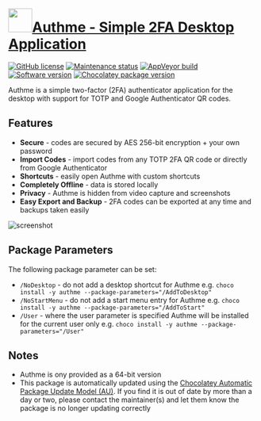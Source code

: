# [<img src="https://cdn.jsdelivr.net/gh/dgalbraith/chocolatey-packages@2dce4f4c50f91c7e2ed4b31988faaad635c19d44/icons/authme.png" width="48" height="48" />Authme - Simple 2FA Desktop Application](https://chocolatey.org/packages/authme)

[![GitHub license](https://img.shields.io/github/license/Levminer/authme)](https://github.com/Levminer/authme/blob/main/LICENSE.md)
[![Maintenance status](https://img.shields.io/badge/maintained%3F-yes-green.svg)](https://gitHub.com/dgalbraith/chocolatey-packages/graphs/commit-activity)
[![AppVeyor build](https://img.shields.io/appveyor/ci/dgalbraith/chocolatey-packages)](https://ci.appveyor.com/project/dgalbraith/chocolatey-packages)
[![Software version](https://img.shields.io/badge/source-v6.2.0-blue)](https://github.com/Levminer/authme/releases/tag/6.2.0)
[![Chocolatey package version](https://img.shields.io/chocolatey/v/authme?label=Chocolatey)](https://chocolatey.org/packages/authme)

Authme is a simple two-factor (2FA) authenticator application for the desktop with support for
TOTP and Google Authenticator QR codes.

## Features

* **Secure** - codes are secured by AES 256-bit encryption + your own password
* **Import Codes** - import codes from any TOTP 2FA QR code or directly from Google Authenticator
* **Shortcuts** - easily open Authme with custom shortcuts
* **Completely Offline** - data is stored locally
* **Privacy** - Authme is hidden from video capture and screenshots
* **Easy Export and Backup** - 2FA codes can be exported at any time and backups taken easily

![screenshot](https://cdn.jsdelivr.net/gh/dgalbraith/chocolatey-packages@2dce4f4c50f91c7e2ed4b31988faaad635c19d44/automatic/authme/screenshot.png)

## Package Parameters

The following package parameter can be set:

* `/NoDesktop` - do not add  a desktop shortcut for Authme
e.g. `choco install -y authme --package-parameters="/AddToDesktop"`
* `/NoStartMenu` - do not add a start menu entry for Authme
e.g. `choco install -y authme --package-parameters="/AddToStart"`
* `/User` - where the user parameter is specified Authme will be installed for the current user only
e.g. `choco install -y authme --package-parameters="/User"`

## Notes

* Authme is ony provided as a 64-bit version
* This package is automatically updated using the [Chocolatey Automatic Package Update Model (AU)](https://github.com/majkinetor/au/blob/master/README.md).
If you find it is out of date by more than a day or two, please contact the maintainer(s) and let them know the package is no longer updating correctly
